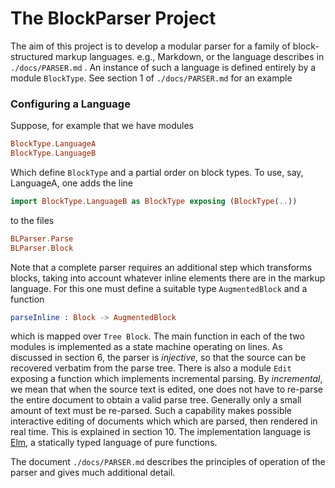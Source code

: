 # The BlockParser Project


The aim of this project is to develop a modular
parser for a family of block-structured
markup languages. e.g., Markdown, or the language
describes in `./docs/PARSER.md` .  An instance of such a 
language is defined entirely by a module
`BlockType`. See section 1 of `./docs/PARSER.md` for an example

### Configuring a Language

Suppose, for example that we have modules

```elm
BlockType.LanguageA
BlockType.LanguageB
```

Which define `BlockType` and a partial order on block types.
To use, say, LanguageA, one adds the line

```elm
import BlockType.LanguageB as BlockType exposing (BlockType(..))
```

to the files

```elm
BLParser.Parse
BLParser.Block
```

Note that a complete parser requires an additional step
which transforms blocks, taking into account whatever
inline elements there are in the markup language.  For this one
must define a suitable type `AugmentedBlock` 
and a function

```elm
parseInline : Block -> AugmentedBlock
```

which is mapped over `Tree Block`.  The main function in 
each of the two modules is implemented
as a state machine operating on lines.
As discussed in section 6, the parser is *injective*,
so that the source can be recovered verbatim from the
parse tree.  There is also a module `Edit` exposing
a function which implements incremental parsing.
By *incremental*, we mean that when the source text is edited, one does not have to re-parse the entire document
to obtain a valid parse tree.  Generally only a small amount of text must be re-parsed. Such a capability makes possible interactive editing of documents which which are parsed, then rendered in real time. This is explained in section 10. The implementation language is 
[Elm](https:elm-lang.org), a statically typed
language of pure functions.

The document `./docs/PARSER.md` describes the principles of operation 
of the parser and gives much additional detail.




